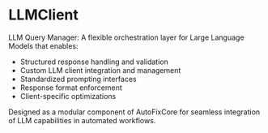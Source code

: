 # LLMClient
LLM Query Manager: A flexible orchestration layer for Large Language Models that enables:

- Structured response handling and validation
- Custom LLM client integration and management
- Standardized prompting interfaces
- Response format enforcement
- Client-specific optimizations

Designed as a modular component of AutoFixCore for seamless integration of LLM capabilities in automated workflows.

